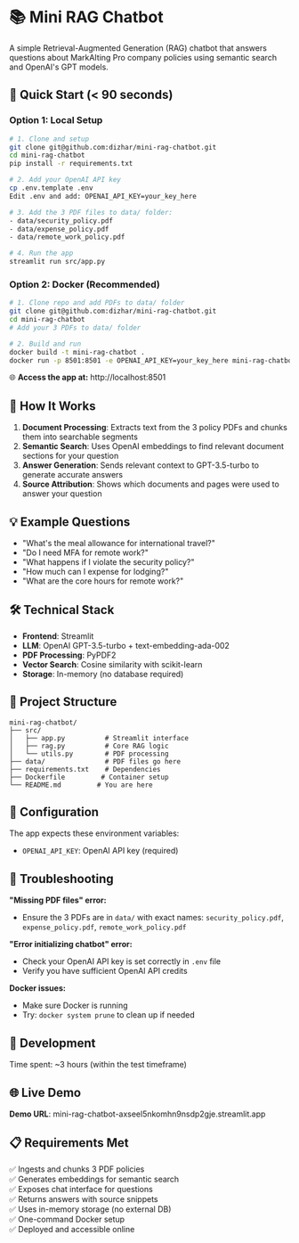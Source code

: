 # 📚 Mini RAG Chatbot

A simple Retrieval-Augmented Generation (RAG) chatbot that answers questions about MarkAIting Pro company policies using semantic search and OpenAI's GPT models.

## 🚀 Quick Start (< 90 seconds)

### Option 1: Local Setup

```bash
# 1. Clone and setup
git clone git@github.com:dizhar/mini-rag-chatbot.git
cd mini-rag-chatbot
pip install -r requirements.txt

# 2. Add your OpenAI API key
cp .env.template .env
Edit .env and add: OPENAI_API_KEY=your_key_here

# 3. Add the 3 PDF files to data/ folder:
- data/security_policy.pdf
- data/expense_policy.pdf
- data/remote_work_policy.pdf

# 4. Run the app
streamlit run src/app.py
```

### Option 2: Docker (Recommended)

```bash
# 1. Clone repo and add PDFs to data/ folder
git clone git@github.com:dizhar/mini-rag-chatbot.git
cd mini-rag-chatbot
# Add your 3 PDFs to data/ folder

# 2. Build and run
docker build -t mini-rag-chatbot .
docker run -p 8501:8501 -e OPENAI_API_KEY=your_key_here mini-rag-chatbot
```

🌐 **Access the app at:** http://localhost:8501

## 📖 How It Works

1. **Document Processing**: Extracts text from the 3 policy PDFs and chunks them into searchable segments
2. **Semantic Search**: Uses OpenAI embeddings to find relevant document sections for your question
3. **Answer Generation**: Sends relevant context to GPT-3.5-turbo to generate accurate answers
4. **Source Attribution**: Shows which documents and pages were used to answer your question

## 💡 Example Questions

- "What's the meal allowance for international travel?"
- "Do I need MFA for remote work?"
- "What happens if I violate the security policy?"
- "How much can I expense for lodging?"
- "What are the core hours for remote work?"

## 🛠️ Technical Stack

- **Frontend**: Streamlit
- **LLM**: OpenAI GPT-3.5-turbo + text-embedding-ada-002
- **PDF Processing**: PyPDF2
- **Vector Search**: Cosine similarity with scikit-learn
- **Storage**: In-memory (no database required)

## 📁 Project Structure

```
mini-rag-chatbot/
├── src/
│   ├── app.py          # Streamlit interface
│   ├── rag.py          # Core RAG logic
│   └── utils.py        # PDF processing
├── data/               # PDF files go here
├── requirements.txt    # Dependencies
├── Dockerfile         # Container setup
└── README.md         # You are here
```

## 🔧 Configuration

The app expects these environment variables:

- `OPENAI_API_KEY`: OpenAI API key (required)

## 🚨 Troubleshooting

**"Missing PDF files" error:**

- Ensure the 3 PDFs are in `data/` with exact names: `security_policy.pdf`, `expense_policy.pdf`, `remote_work_policy.pdf`

**"Error initializing chatbot" error:**

- Check your OpenAI API key is set correctly in `.env` file
- Verify you have sufficient OpenAI API credits

**Docker issues:**

- Make sure Docker is running
- Try: `docker system prune` to clean up if needed

## 📝 Development

Time spent: ~3 hours (within the test timeframe)

## 🌐 Live Demo

**Demo URL**: mini-rag-chatbot-axseel5nkomhn9nsdp2gje.streamlit.app

## 📋 Requirements Met

✅ Ingests and chunks 3 PDF policies  
✅ Generates embeddings for semantic search  
✅ Exposes chat interface for questions  
✅ Returns answers with source snippets  
✅ Uses in-memory storage (no external DB)  
✅ One-command Docker setup  
✅ Deployed and accessible online
